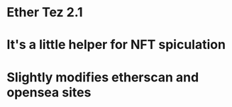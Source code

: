 # Ether Tez 2.1
#
# It's a little helper for NFT spiculation
# Slightly modifies etherscan and opensea sites